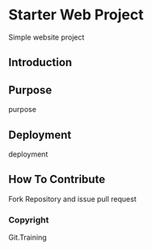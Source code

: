 # Starter Web Project
Simple website project
## Introduction
## Purpose
purpose
## Deployment
deployment
## How To Contribute

Fork Repository and issue pull request

### Copyright
Git.Training